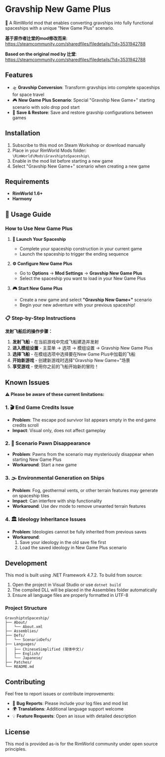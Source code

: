 # Gravship New Game Plus

🚀 A RimWorld mod that enables converting gravships into fully functional spaceships with a unique "New Game Plus" scenario.

**基于原作者辻堂的mod修改而来**: https://steamcommunity.com/sharedfiles/filedetails/?id=3531942788

**Based on the original mod by 辻堂**: https://steamcommunity.com/sharedfiles/filedetails/?id=3531942788

## Features

- 🛸 **Gravship Conversion**: Transform gravships into complete spaceships for space travel
- 🎮 **New Game Plus Scenario**: Special "Gravship New Game+" starting scenario with solo drop pod start
- 💾 **Save & Restore**: Save and restore gravship configurations between games

## Installation

1. Subscribe to this mod on Steam Workshop or download manually
2. Place in your RimWorld Mods folder: `\RimWorld\Mods\GravshiptoSpaceship\`
3. Enable in the mod list before starting a new game
4. Select "Gravship New Game+" scenario when creating a new game

## Requirements

- **RimWorld 1.6+**
- **Harmony**

## 📖 Usage Guide

### How to Use New Game Plus

1. **🚀 Launch Your Spaceship**
   - Complete your spaceship construction in your current game
   - Launch the spaceship to trigger the ending sequence

2. **⚙️ Configure New Game Plus**
   - Go to **Options** → **Mod Settings** → **Gravship New Game Plus**
   - Select the spaceship you want to load in your New Game Plus

3. **🎮 Start New Game Plus**
   - Create a new game and select **"Gravship New Game+"** scenario
   - Begin your new adventure with your previous spaceship!

### 📋 Step-by-Step Instructions

**发射飞船后的操作步骤：**

1. **发射飞船** - 在当前游戏中完成飞船建造并发射
2. **进入模组设置** - 主菜单 → 选项 → 模组设置 → Gravship New Game Plus
3. **选择飞船** - 在模组选项中选择要在New Game Plus中加载的飞船
4. **开始新游戏** - 创建新游戏时选择"Gravship New Game+"场景
5. **享受游戏** - 使用你之前的飞船开始新的冒险！

## Known Issues

⚠️ **Please be aware of these current limitations:**

### 1. 🎬 **End Game Credits Issue**
- **Problem**: The escape pod survivor list appears empty in the end game credits scroll
- **Impact**: Visual only, does not affect gameplay

### 2. 👥 **Scenario Pawn Disappearance**
- **Problem**: Pawns from the scenario may mysteriously disappear when starting New Game Plus
- **Workaround**: Start a new game

### 3. 🌫️ **Environmental Generation on Ships**
- **Problem**: Fog, geothermal vents, or other terrain features may generate on spaceship tiles
- **Impact**: Can interfere with ship functionality
- **Workaround**: Use dev mode to remove unwanted terrain features

### 4. 🏛️ **Ideology Inheritance Issues**
- **Problem**: Ideologies cannot be fully inherited from previous saves
- **Workaround**: 
  1. Save your ideology in the old save file first
  2. Load the saved ideology in New Game Plus scenario

## Development

This mod is built using .NET Framework 4.7.2. To build from source:

1. Open the project in Visual Studio or use `dotnet build`
2. The compiled DLL will be placed in the Assemblies folder automatically
3. Ensure all language files are properly formatted in UTF-8

### Project Structure
```
GravshiptoSpaceship/
├── About/
│   └── About.xml
├── Assemblies/
├── Defs/
│   └── ScenarioDefs/
├── Languages/
│   ├── ChineseSimplified (简体中文)/
│   ├── English/
│   └── Japanese/
├── Patches/
└── README.md
```

## Contributing

Feel free to report issues or contribute improvements:
- 🐛 **Bug Reports**: Please include your log files and mod list
- 🌍 **Translations**: Additional language support welcome
- 💡 **Feature Requests**: Open an issue with detailed description

## License

This mod is provided as-is for the RimWorld community under open source principles.
